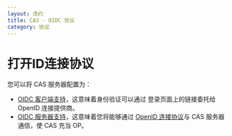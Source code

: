 ```yaml
---
layout: 违约
title: CAS - OIDC 协议
category: 协议
---
```


# 打开ID连接协议

您可以将 CAS 服务器配置为：

* [OIDC 客户端支持](../integration/Delegate-Authentication.html)，这意味着身份验证可以通过 登录页面上的链接委托给 OpenID 连接提供商。
* [OIDC 服务器支持](../installation/OIDC-Authentication.html)，这意味着您将能够通过 [OpenID 连接协议](http://openid.net/connect/)与 CAS 服务器 通信，使 CAS 充当 OP。








